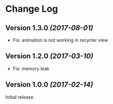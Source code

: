 Change Log
==========

Version 1.3.0 *(2017-08-01)*
----------------------------

* Fix: animation is not working in recycler view


Version 1.2.0 *(2017-03-10)*
----------------------------
 
 * Fix: memory leak


Version 1.0.0 *(2017-02-14)*
----------------------------

Initial release.

